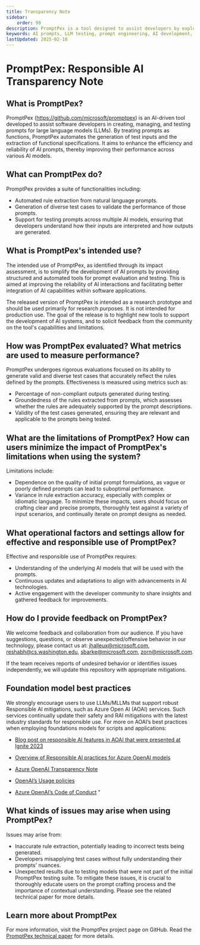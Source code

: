 ```yaml
---
title: Transparency Note
sidebar:
    order: 99
description: PromptPex is a tool designed to assist developers by exploring and testing AI model prompts.
keywords: AI prompts, LLM testing, prompt engineering, AI development, responsible AI
lastUpdated: 2025-02-18
---
```


# PromptPex: Responsible AI Transparency Note

## What is PromptPex?

PromptPex (https://github.com/microsoft/promptpex) is an AI-driven tool developed to assist software developers in creating, managing, and testing prompts for large language models (LLMs). By treating prompts as functions, PromptPex automates the generation of test inputs and the extraction of functional specifications. It aims to enhance the efficiency and reliability of AI prompts, thereby improving their performance across various AI models.

## What can PromptPex do?

PromptPex provides a suite of functionalities including:

-   Automated rule extraction from natural language prompts.
-   Generation of diverse test cases to validate the performance of those prompts.
-   Support for testing prompts across multiple AI models, ensuring that developers understand how their inputs are interpreted and how outputs are generated.

## What is PromptPex's intended use?

The intended use of PromptPex, as identified through its impact assessment, is to simplify the development of AI prompts by providing structured and automated tools for prompt evaluation and testing. This is aimed at improving the reliability of AI interactions and facilitating better integration of AI capabilities within software applications.

The released version of PromptPex is intended as a research prototype and should be used primarily for research purposes. It is not intended for production use. The goal of the release is to highlight new tools to support the development of AI systems, and to solicit feedback from the community on the tool's capabilities and limitations.

## How was PromptPex evaluated? What metrics are used to measure performance?

PromptPex undergoes rigorous evaluations focused on its ability to generate valid and diverse test cases that accurately reflect the rules defined by the prompts. Effectiveness is measured using metrics such as:

-   Percentage of non-compliant outputs generated during testing.
-   Groundedness of the rules extracted from prompts, which assesses whether the rules are adequately supported by the prompt descriptions.
-   Validity of the test cases generated, ensuring they are relevant and applicable to the prompts being tested.

## What are the limitations of PromptPex? How can users minimize the impact of PromptPex's limitations when using the system?

Limitations include:

-   Dependence on the quality of initial prompt formulations, as vague or poorly defined prompts can lead to suboptimal performance.
-   Variance in rule extraction accuracy, especially with complex or idiomatic language.
    To minimize these impacts, users should focus on crafting clear and precise prompts, thoroughly test against a variety of input scenarios, and continually iterate on prompt designs as needed.

## What operational factors and settings allow for effective and responsible use of PromptPex?

Effective and responsible use of PromptPex requires:

-   Understanding of the underlying AI models that will be used with the prompts.
-   Continuous updates and adaptations to align with advancements in AI technologies.
-   Active engagement with the developer community to share insights and gathered feedback for improvements.

## How do I provide feedback on PromptPex?

We welcome feedback and collaboration from our audience. If you have suggestions, questions, or observe unexpected/offensive behavior in our technology, please contact us at: <jhalleux@microsoft.com>, <reshabh@cs.washington.edu>, <sbarke@microsoft.com>, <zorn@microsoft.com>.

If the team receives reports of undesired behavior or identifies issues independently, we will update this repository with appropriate mitigations.

## Foundation model best practices

We strongly encourage users to use LLMs/MLLMs that support robust Responsible AI mitigations, such as Azure Open AI (AOAI) services. Such services continually update their safety and RAI mitigations with the latest industry standards for responsible use. For more on AOAI’s best practices when employing foundations models for scripts and applications:

-   [Blog post on responsible AI features in AOAI that were presented at Ignite 2023](https://techcommunity.microsoft.com/t5/ai-azure-ai-services-blog/announcing-new-ai-safety-amp-responsible-ai-features-in-azure/ba-p/3983686)

-   [Overview of Responsible AI practices for Azure OpenAI models](https://learn.microsoft.com/en-us/legal/cognitive-services/openai/overview)

-   [Azure OpenAI Transparency Note](https://learn.microsoft.com/en-us/legal/cognitive-services/openai/transparency-note)

-   [OpenAI’s Usage policies](https://openai.com/policies/usage-policies)

-   [Azure OpenAI’s Code of Conduct](https://learn.microsoft.com/en-us/legal/cognitive-services/openai/code-of-conduct) "

## What kinds of issues may arise when using PromptPex?

Issues may arise from:

-   Inaccurate rule extraction, potentially leading to incorrect tests being generated.
-   Developers misapplying test cases without fully understanding their prompts' nuances.
-   Unexpected results due to testing models that were not part of the initial PromptPex testing suite.
    To mitigate these issues, it is crucial to thoroughly educate users on the prompt crafting process and the importance of contextual understanding. Please see the related technical paper for more details.

## Learn more about PromptPex

For more information, visit the PromptPex project page on GitHub.
Read the [PromptPex technical paper](https://arxiv.org/abs/2402.00001) for more details.
